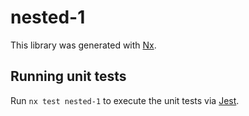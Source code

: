 # nested-1

This library was generated with [Nx](https://nx.dev).

## Running unit tests

Run `nx test nested-1` to execute the unit tests via [Jest](https://jestjs.io).
